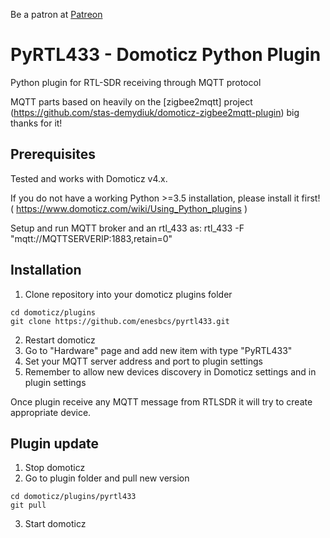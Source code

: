 Be a patron at [Patreon](https://www.patreon.com/enesbcs)

# PyRTL433 - Domoticz Python Plugin
Python plugin for RTL-SDR receiving through MQTT protocol

MQTT parts based on heavily on the [zigbee2mqtt] project (https://github.com/stas-demydiuk/domoticz-zigbee2mqtt-plugin) 
big thanks for it!

## Prerequisites

Tested and works with Domoticz v4.x.

If you do not have a working Python >=3.5 installation, please install it first! ( https://www.domoticz.com/wiki/Using_Python_plugins )

Setup and run MQTT broker and an rtl_433 as:
rtl_433 -F "mqtt://MQTTSERVERIP:1883,retain=0"

## Installation

1. Clone repository into your domoticz plugins folder
```
cd domoticz/plugins
git clone https://github.com/enesbcs/pyrtl433.git
```
2. Restart domoticz
3. Go to "Hardware" page and add new item with type "PyRTL433"
4. Set your MQTT server address and port to plugin settings
5. Remember to allow new devices discovery in Domoticz settings and in plugin settings

Once plugin receive any MQTT message from RTLSDR it will try to create appropriate device.

## Plugin update

1. Stop domoticz
2. Go to plugin folder and pull new version
```
cd domoticz/plugins/pyrtl433
git pull
```
3. Start domoticz


